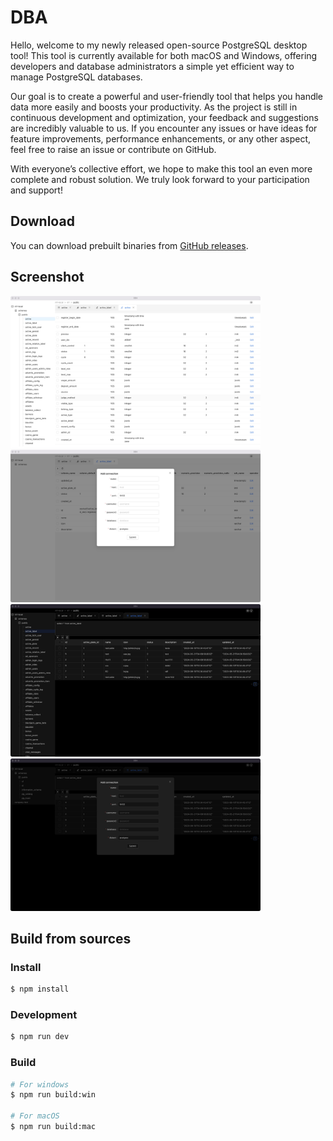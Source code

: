 # DBA

Hello, welcome to my newly released open-source PostgreSQL desktop tool! This tool is currently available for both macOS and Windows, offering developers and database administrators a simple yet efficient way to manage PostgreSQL databases.

Our goal is to create a powerful and user-friendly tool that helps you handle data more easily and boosts your productivity. As the project is still in continuous development and optimization, your feedback and suggestions are incredibly valuable to us. If you encounter any issues or have ideas for feature improvements, performance enhancements, or any other aspect, feel free to raise an issue or contribute on GitHub.

With everyone’s collective effort, we hope to make this tool an even more complete and robust solution. We truly look forward to your participation and support!


## Download

You can download prebuilt binaries from <a href="https://github.com/underway2014/DBA/releases">GitHub releases</a>.  


## Screenshot

<a href="https://github.com/underway2014/DBA/blob/main/screenshot/1.jpg"><img src="https://github.com/underway2014/DBA/blob/main/screenshot/1.jpg" width="400"/></a>
<a href="https://github.com/underway2014/DBA/blob/main/screenshot/2.jpg"><img src="https://github.com/underway2014/DBA/blob/main/screenshot/2.jpg" width="400"/></a>
<a href="https://github.com/underway2014/DBA/blob/main/screenshot/3.jpg"><img src="https://github.com/underway2014/DBA/blob/main/screenshot/3.jpg" width="400"/></a>
<a href="https://github.com/underway2014/DBA/blob/main/screenshot/4.jpg"><img src="https://github.com/underway2014/DBA/blob/main/screenshot/4.jpg" width="400"/></a>

## Build from sources

### Install

```bash
$ npm install
```

### Development

```bash
$ npm run dev
```

### Build

```bash
# For windows
$ npm run build:win

# For macOS
$ npm run build:mac

```
